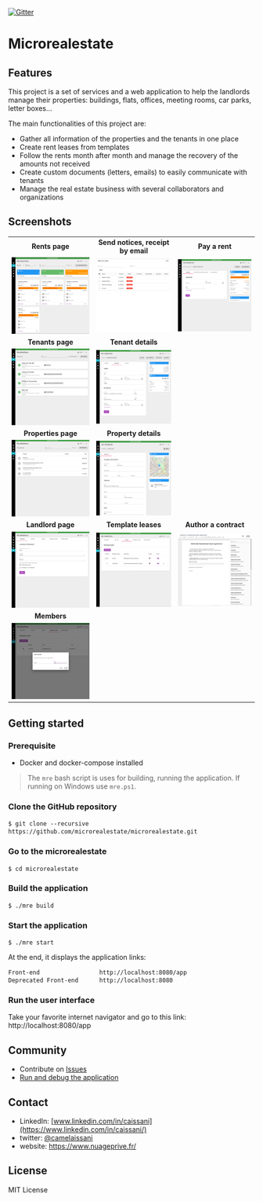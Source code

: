 [![Gitter](https://badges.gitter.im/Join%20Chat.svg)](https://gitter.im/microrealestate)

# Microrealestate

## Features

This project is a set of services and a web application to help the landlords manage their properties: buildings, flats, offices, meeting rooms, car parks, letter boxes...

The main functionalities of this project are:

- Gather all information of the properties and the tenants in one place
- Create rent leases from templates
- Follow the rents month after month and manage the recovery of the amounts not received
- Create custom documents (letters, emails) to easily communicate with tenants
- Manage the real estate business with several collaborators and organizations

## Screenshots

|                           |                                 |                        |
|:-------------------------:|:-------------------------------:|:----------------------:|
| **Rents page**                | **Send notices, receipt by email**  | **Pay a rent**             |
| [<img src="./picture/rents.png" alt="drawing" width="350"/>](./picture/rents.png) | [<img src="./picture/sendmassemails.png" alt="drawing" width="350"/>](./picture/sendmassemails.png) | [<img src="./picture/payment.png" alt="drawing" width="350"/>](./picture/payment.png) |
| **Tenants page**              | **Tenant details**                 | |
| [<img src="./picture/tenants.png" alt="drawing" width="350"/>](./picture/tenants.png) | [<img src="./picture/tenantcontract.png" alt="drawing" width="350"/>](./picture/tenantcontract.png) | |
| **Properties page**           | **Property details**               | |
| [<img src="./picture/properties.png" alt="drawing" width="350"/>](./picture/properties.png) | [<img src="./picture/property.png" alt="drawing" width="350"/>](./picture/property.png)| |
| **Landlord page**             | **Template leases**                | **Author a contract**          |
| [<img src="./picture/landlord.png" alt="drawing" width="350"/>](./picture/landlord.png) | [<img src="./picture/leases.png" alt="drawing" width="350"/>](./picture/leases.png) | [<img src="./picture/contracttemplate.png" alt="drawing" width="350"/>](./picture/contracttemplate.png) |
| **Members**                        | |
| [<img src="./picture/members.png" alt="drawing" width="350"/>](./picture/members.png) | |

## Getting started

### Prerequisite
- Docker and docker-compose installed

> The `mre` bash script is uses for building, running the application. If running on Windows use `mre.ps1`.

### Clone the GitHub repository
```shell
$ git clone --recursive https://github.com/microrealestate/microrealestate.git
```

### Go to the microrealestate
```shell
$ cd microrealestate
```

### Build the application
```shell
$ ./mre build
```

### Start the application
```shell
$ ./mre start
```

At the end, it displays the application links:

```shell
Front-end                 http://localhost:8080/app
Deprecated Front-end      http://localhost:8080
```

### Run the user interface

Take your favorite internet navigator and go to this link: http://localhost:8080/app

## Community

* Contribute on [Issues](https://github.com/microrealestate/microrealestate/issues)
* [Run and debug the application](./DEVELOPER.md)

## Contact

* LinkedIn: [www.linkedin.com/in/caissani](https://www.linkedin.com/in/caissani/)
* twitter: [@camelaissani](https://twitter.com/camelaissani)
* website: https://www.nuageprive.fr/

## License

MIT License
